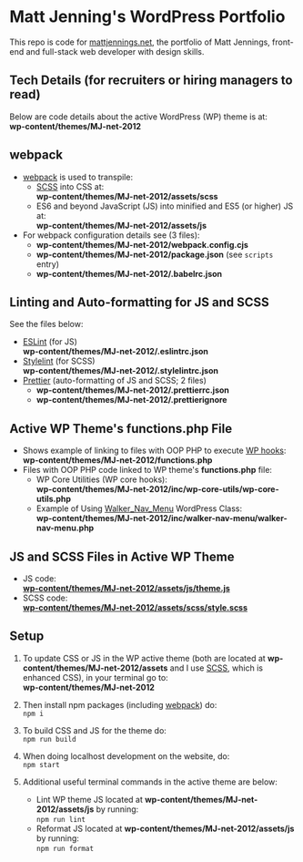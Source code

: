 # Matt Jenning's WordPress Portfolio
This repo is code for [mattjennings.net](https://www.mattjennings.net/), the portfolio of Matt Jennings, front-end and full-stack web developer with design skills.

## Tech Details (for recruiters or hiring managers to read)
Below are code details about the active WordPress (WP) theme is at:  
__wp-content/themes/MJ-net-2012__

## webpack
- [webpack](https://webpack.js.org/) is used to transpile:
  - [SCSS](https://sass-lang.com/documentation/syntax/#scss) into CSS at:  
    __wp-content/themes/MJ-net-2012/assets/scss__
  - ES6 and beyond JavaScript (JS) into minified and ES5 (or higher) JS at:  
    __wp-content/themes/MJ-net-2012/assets/js__
- For webpack configuration details see (3 files):
  - __wp-content/themes/MJ-net-2012/webpack.config.cjs__
  - __wp-content/themes/MJ-net-2012/package.json__ (see `scripts` entry)
  - __wp-content/themes/MJ-net-2012/.babelrc.json__  

## Linting and Auto-formatting for JS and SCSS
See the files below:
- [ESLint](https://eslint.org/) (for JS)  
  __wp-content/themes/MJ-net-2012/.eslintrc.json__
- [Stylelint](https://stylelint.io/) (for SCSS)  
  __wp-content/themes/MJ-net-2012/.stylelintrc.json__
- [Prettier](https://prettier.io/) (auto-formatting of JS and SCSS; 2 files)  
  - __wp-content/themes/MJ-net-2012/.prettierrc.json__  
  - __wp-content/themes/MJ-net-2012/.prettierignore__

## Active WP Theme's functions.php File
- Shows example of linking to files with OOP PHP to execute [WP hooks](https://developer.wordpress.org/plugins/hooks/):  
  __wp-content/themes/MJ-net-2012/functions.php__
- Files with OOP PHP code linked to WP theme's __functions.php__ file:
  - WP Core Utilities (WP core hooks):  
    __wp-content/themes/MJ-net-2012/inc/wp-core-utils/wp-core-utils.php__
  - Example of Using [Walker_Nav_Menu](https://developer.wordpress.org/reference/classes/walker_nav_menu/) WordPress Class:  
    __wp-content/themes/MJ-net-2012/inc/walker-nav-menu/walker-nav-menu.php__

## JS and SCSS Files in Active WP Theme
- JS code:  
  __[wp-content/themes/MJ-net-2012/assets/js/theme.js](https://github.com/Hollyw00d/mattjennings_net/blob/develop/wp-content/themes/MJ-net-2012/assets/js/theme.js)__
- SCSS code:  
  __[wp-content/themes/MJ-net-2012/assets/scss/style.scss](https://github.com/Hollyw00d/mattjennings_net/blob/develop/wp-content/themes/MJ-net-2012/assets/scss/style.scss)__  
  
## Setup
1. To update CSS or JS in the WP active theme (both are located at __wp-content/themes/MJ-net-2012/assets__ and I use [SCSS](https://sass-lang.com/documentation/syntax/#scss), which is enhanced CSS), in your terminal go to:  
  __wp-content/themes/MJ-net-2012__

2. Then install npm packages (including [webpack](https://webpack.js.org/)) do:  
   `npm i`

3. To build CSS and JS for the theme do:  
   `npm run build`

4. When doing localhost development on the website, do:  
   `npm start`

5. Additional useful terminal commands in the active theme are below:
   - Lint WP theme JS located at __wp-content/themes/MJ-net-2012/assets/js__ by running:  
     `npm run lint`
   - Reformat JS located at __wp-content/themes/MJ-net-2012/assets/js__ by running:  
     `npm run format`
